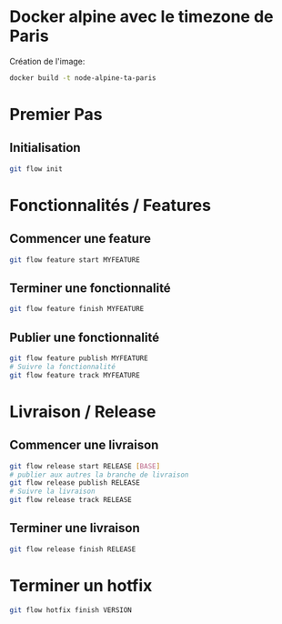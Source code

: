 # Docker alpine avec le timezone de Paris

Création de l'image:

```sh
docker build -t node-alpine-ta-paris
```

# Premier Pas 

## Initialisation

```sh
git flow init
```

# Fonctionnalités / Features

## Commencer une feature

```sh
git flow feature start MYFEATURE
```

## Terminer une fonctionnalité

```sh
git flow feature finish MYFEATURE
```

## Publier une fonctionnalité

```sh
git flow feature publish MYFEATURE
# Suivre la fonctionnalité
git flow feature track MYFEATURE
```

# Livraison / Release

## Commencer une livraison

```sh
git flow release start RELEASE [BASE]
# publier aux autres la branche de livraison
git flow release publish RELEASE 
# Suivre la livraison
git flow release track RELEASE
```

## Terminer une livraison

```sh
git flow release finish RELEASE
```

# Terminer un hotfix

```sh
git flow hotfix finish VERSION
```
